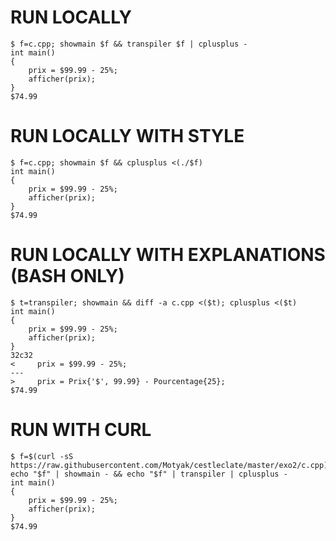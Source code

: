 # RUN LOCALLY
```console
$ f=c.cpp; showmain $f && transpiler $f | cplusplus -
int main()
{
    prix = $99.99 - 25%;
    afficher(prix);
}
$74.99
```

# RUN LOCALLY WITH STYLE
```console
$ f=c.cpp; showmain $f && cplusplus <(./$f)
int main()
{
    prix = $99.99 - 25%;
    afficher(prix);
}
$74.99
```

# RUN LOCALLY WITH EXPLANATIONS (BASH ONLY)
```console
$ t=transpiler; showmain && diff -a c.cpp <($t); cplusplus <($t)
int main()
{
    prix = $99.99 - 25%;
    afficher(prix);
}
32c32
<     prix = $99.99 - 25%;
---
>     prix = Prix{'$', 99.99} - Pourcentage{25};
$74.99
```

# RUN WITH CURL
```console
$ f=$(curl -sS https://raw.githubusercontent.com/Motyak/cestleclate/master/exo2/c.cpp); echo "$f" | showmain - && echo "$f" | transpiler | cplusplus -
int main()
{
    prix = $99.99 - 25%;
    afficher(prix);
}
$74.99
```
